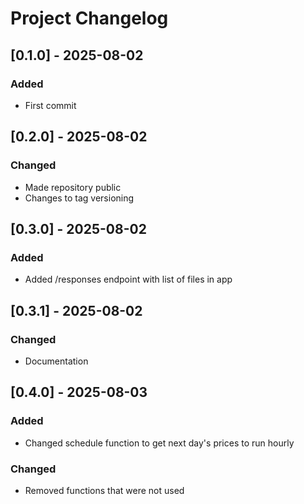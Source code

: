 # Project Changelog

## [0.1.0] - 2025-08-02

### Added

- First commit

## [0.2.0] - 2025-08-02

### Changed

- Made repository public
- Changes to tag versioning

## [0.3.0] - 2025-08-02

### Added

- Added /responses endpoint with list of files in app

## [0.3.1] - 2025-08-02

### Changed

- Documentation

## [0.4.0] - 2025-08-03

### Added

- Changed schedule function to get next day's prices to run hourly

### Changed

- Removed functions that were not used
